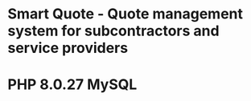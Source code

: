 # Smart Quote - Quote management system for subcontractors and service providers

# PHP 8.0.27 MySQL
